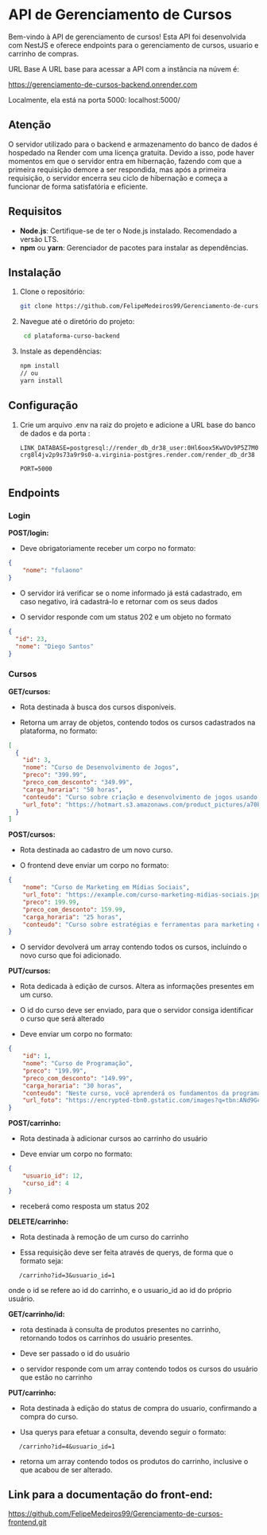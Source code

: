 # API de Gerenciamento de Cursos

Bem-vindo à API de gerenciamento de cursos! Esta API foi desenvolvida com NestJS e oferece endpoints para o gerenciamento de cursos, usuario e carrinho de compras.

URL Base
A URL base para acessar a API com a instância na núvem é:

https://gerenciamento-de-cursos-backend.onrender.com

Localmente, ela está na porta 5000:
localhost:5000/


## Atenção
O servidor utilizado para o backend e armazenamento do banco de dados é hospedado na Render com uma licença gratuita. Devido a isso, pode haver momentos em que o servidor entra em hibernação, fazendo com que a primeira requisição demore a ser respondida, mas após a primeira requisição, o servidor encerra seu ciclo de hibernação e começa a funcionar de forma satisfatória e eficiente.


## Requisitos

- **Node.js**: Certifique-se de ter o Node.js instalado. Recomendado a versão LTS.
- **npm** ou **yarn**: Gerenciador de pacotes para instalar as dependências.

## Instalação

1. Clone o repositório:

   ```bash
   git clone https://github.com/FelipeMedeiros99/Gerenciamento-de-cursos-backend.git

2. Navegue até o diretório do projeto:

   ```bash
    cd plataforma-curso-backend


4. Instale as dependências:

    ```bash
    npm install
    // ou
    yarn install


## Configuração 

1. Crie um arquivo .env na raiz do projeto e adicione a URL base do banco de dados e da porta :


    ```
    LINK_DATABASE=postgresql://render_db_dr38_user:0Hl6oox5KwVOv9P5Z7M0oLl1dVPUIje3@dpg-crg8l4jv2p9s73a9r9s0-a.virginia-postgres.render.com/render_db_dr38

    PORT=5000

## Endpoints

### Login
**POST/login:**
- Deve obrigatoriamente receber um corpo no formato:

```json
{
    "nome": "fulaono"
}
```
- O servidor irá verificar se o nome informado já está cadastrado, em caso negativo, irá cadastrá-lo e retornar com os seus dados

- O servidor responde com um status 202 e um objeto no formato 

```json
{
  "id": 23,
  "nome": "Diego Santos"
}
``` 

### Cursos
**GET/cursos:**

- Rota destinada à busca dos cursos disponíveis.

- Retorna um array de objetos, contendo todos os cursos cadastrados na plataforma, no formato:

```json 
[
  {
    "id": 3,
    "nome": "Curso de Desenvolvimento de Jogos",
    "preco": "399.99",
    "preco_com_desconto": "349.99",
    "carga_horaria": "50 horas",
    "conteudo": "Curso sobre criação e desenvolvimento de jogos usando Unity e C#.",
    "url_foto": "https://hotmart.s3.amazonaws.com/product_pictures/a70b4aad-9700-42b4-9331-803b2a4ba911/5dc64f37c83bd.jpeg"
  }
]
```
**POST/cursos:**

- Rota destinada ao cadastro de um novo curso.

- O frontend deve enviar um corpo no formato:
```json 
{
    "nome": "Curso de Marketing em Mídias Sociais",
    "url_foto": "https://example.com/curso-marketing-midias-sociais.jpg",
    "preco": 199.99,
    "preco_com_desconto": 159.99,
    "carga_horaria": "25 horas",
    "conteudo": "Curso sobre estratégias e ferramentas para marketing em plataformas de redes sociais."
}
```

- O servidor devolverá um array contendo todos os cursos, incluindo o novo curso que foi adicionado. 

**PUT/cursos:**

- Rota dedicada à edição de cursos. Altera as informações presentes em um curso.

- O id do curso deve ser enviado, para que o servidor consiga identificar o curso que será alterado

- Deve enviar um corpo no formato:

```json
{
    "id": 1,
    "nome": "Curso de Programação",
    "preco": "199.99",
    "preco_com_desconto": "149.99",
    "carga_horaria": "30 horas",
    "conteudo": "Neste curso, você aprenderá os fundamentos da programação, incluindo variáveis, estruturas de controle, funções e muito mais.",
    "url_foto": "https://encrypted-tbn0.gstatic.com/images?q=tbn:ANd9GcTR3cE8l8oZ9kbeYARoBfCHzHafRIm7qY4Qlw&s"
}
```

**POST/carrinho:** 

- Rota destinada à adicionar cursos ao carrinho do usuário

- Deve enviar um corpo no formato:

```json
{
    "usuario_id": 12,
    "curso_id": 4
}
```
- receberá como resposta um status 202

**DELETE/carrinho:** 

- Rota destinada à remoção de um curso do carrinho

- Essa requisição deve ser feita através de querys, de forma que o formato seja:

```
   /carrinho?id=3&usuario_id=1
```

onde o id se refere ao id do carrinho, e o usuario_id ao id do próprio usuário.


**GET/carrinho/id:**

- rota destinada à consulta de produtos presentes no carrinho, retornando todos os carrinhos do usuário presentes.

- Deve ser passado o id do usuário

- o servidor responde com um array contendo todos os cursos do usuário que estão no carrinho

**PUT/carrinho:**

- Rota destinada à edição do status de compra do usuario, confirmando a compra do curso.

- Usa querys para efetuar a consulta, devendo seguir o formato:

```
   /carrinho?id=4&usuario_id=1
```
- retorna um array contendo todos os produtos do carrinho, inclusive o que acabou de ser alterado.


## Link para a documentação do front-end:
https://github.com/FelipeMedeiros99/Gerenciamento-de-cursos-frontend.git

